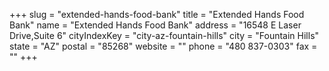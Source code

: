 +++
slug = "extended-hands-food-bank"
title = "Extended Hands Food Bank"
name = "Extended Hands Food Bank"
address = "16548 E Laser Drive,Suite 6"
cityIndexKey = "city-az-fountain-hills"
city = "Fountain Hills"
state = "AZ"
postal = "85268"
website = ""
phone = "480 837-0303"
fax = ""
+++
